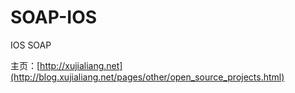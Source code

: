 SOAP-IOS
========

IOS SOAP

主页：[http://xujialiang.net](http://blog.xujialiang.net/pages/other/open_source_projects.html)